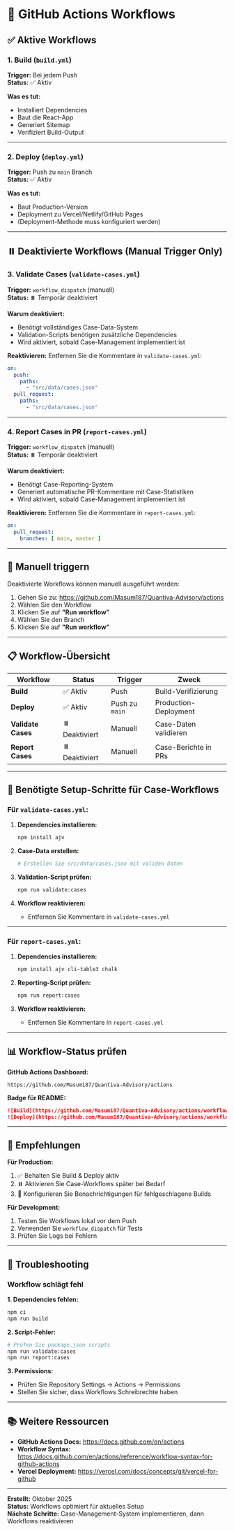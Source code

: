 # 🔄 GitHub Actions Workflows

## ✅ Aktive Workflows

### 1. **Build** (`build.yml`)
**Trigger:** Bei jedem Push  
**Status:** ✅ Aktiv

**Was es tut:**
- Installiert Dependencies
- Baut die React-App
- Generiert Sitemap
- Verifiziert Build-Output

---

### 2. **Deploy** (`deploy.yml`)
**Trigger:** Push zu `main` Branch  
**Status:** ✅ Aktiv

**Was es tut:**
- Baut Production-Version
- Deployment zu Vercel/Netlify/GitHub Pages
- (Deployment-Methode muss konfiguriert werden)

---

## ⏸️ Deaktivierte Workflows (Manual Trigger Only)

### 3. **Validate Cases** (`validate-cases.yml`)
**Trigger:** `workflow_dispatch` (manuell)  
**Status:** ⏸️ Temporär deaktiviert

**Warum deaktiviert:**
- Benötigt vollständiges Case-Data-System
- Validation-Scripts benötigen zusätzliche Dependencies
- Wird aktiviert, sobald Case-Management implementiert ist

**Reaktivieren:**
Entfernen Sie die Kommentare in `validate-cases.yml`:
```yaml
on:
  push:
    paths:
      - "src/data/cases.json"
  pull_request:
    paths:
      - "src/data/cases.json"
```

---

### 4. **Report Cases in PR** (`report-cases.yml`)
**Trigger:** `workflow_dispatch` (manuell)  
**Status:** ⏸️ Temporär deaktiviert

**Warum deaktiviert:**
- Benötigt Case-Reporting-System
- Generiert automatische PR-Kommentare mit Case-Statistiken
- Wird aktiviert, sobald Case-Management implementiert ist

**Reaktivieren:**
Entfernen Sie die Kommentare in `report-cases.yml`:
```yaml
on:
  pull_request:
    branches: [ main, master ]
```

---

## 🚀 Manuell triggern

Deaktivierte Workflows können manuell ausgeführt werden:

1. Gehen Sie zu: https://github.com/Masum187/Quantiva-Advisory/actions
2. Wählen Sie den Workflow
3. Klicken Sie auf **"Run workflow"**
4. Wählen Sie den Branch
5. Klicken Sie auf **"Run workflow"**

---

## 📋 Workflow-Übersicht

| Workflow | Status | Trigger | Zweck |
|----------|--------|---------|-------|
| **Build** | ✅ Aktiv | Push | Build-Verifizierung |
| **Deploy** | ✅ Aktiv | Push zu `main` | Production-Deployment |
| **Validate Cases** | ⏸️ Deaktiviert | Manuell | Case-Daten validieren |
| **Report Cases** | ⏸️ Deaktiviert | Manuell | Case-Berichte in PRs |

---

## 🔧 Benötigte Setup-Schritte für Case-Workflows

### Für `validate-cases.yml`:

1. **Dependencies installieren:**
   ```bash
   npm install ajv
   ```

2. **Case-Data erstellen:**
   ```bash
   # Erstellen Sie src/data/cases.json mit validen Daten
   ```

3. **Validation-Script prüfen:**
   ```bash
   npm run validate:cases
   ```

4. **Workflow reaktivieren:**
   - Entfernen Sie Kommentare in `validate-cases.yml`

---

### Für `report-cases.yml`:

1. **Dependencies installieren:**
   ```bash
   npm install ajv cli-table3 chalk
   ```

2. **Reporting-Script prüfen:**
   ```bash
   npm run report:cases
   ```

3. **Workflow reaktivieren:**
   - Entfernen Sie Kommentare in `report-cases.yml`

---

## 📊 Workflow-Status prüfen

**GitHub Actions Dashboard:**
```
https://github.com/Masum187/Quantiva-Advisory/actions
```

**Badge für README:**
```markdown
![Build](https://github.com/Masum187/Quantiva-Advisory/actions/workflows/build.yml/badge.svg)
![Deploy](https://github.com/Masum187/Quantiva-Advisory/actions/workflows/deploy.yml/badge.svg)
```

---

## 🎯 Empfehlungen

**Für Production:**
1. ✅ Behalten Sie Build & Deploy aktiv
2. ⏸️ Aktivieren Sie Case-Workflows später bei Bedarf
3. 🔔 Konfigurieren Sie Benachrichtigungen für fehlgeschlagene Builds

**Für Development:**
1. Testen Sie Workflows lokal vor dem Push
2. Verwenden Sie `workflow_dispatch` für Tests
3. Prüfen Sie Logs bei Fehlern

---

## 🐛 Troubleshooting

### Workflow schlägt fehl

**1. Dependencies fehlen:**
```bash
npm ci
npm run build
```

**2. Script-Fehler:**
```bash
# Prüfen Sie package.json scripts
npm run validate:cases
npm run report:cases
```

**3. Permissions:**
- Prüfen Sie Repository Settings → Actions → Permissions
- Stellen Sie sicher, dass Workflows Schreibrechte haben

---

## 📚 Weitere Ressourcen

- **GitHub Actions Docs:** https://docs.github.com/en/actions
- **Workflow Syntax:** https://docs.github.com/en/actions/reference/workflow-syntax-for-github-actions
- **Vercel Deployment:** https://vercel.com/docs/concepts/git/vercel-for-github

---

**Erstellt:** Oktober 2025  
**Status:** Workflows optimiert für aktuelles Setup  
**Nächste Schritte:** Case-Management-System implementieren, dann Workflows reaktivieren




